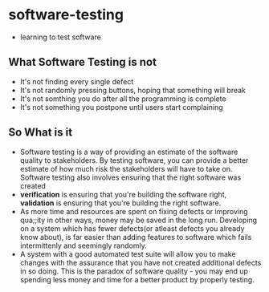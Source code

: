 # software-testing

- learning to test software

## What Software Testing is not

- It's not finding every single defect
- It's not randomly pressing buttons, hoping that something will break
- It's not somthing you do after all the programming is complete
- It's not something you postpone until users start complaining

## So What is it

- Software testing is a way of providing an estimate of the software quality to stakeholders. By testing software, you can provide a better estimate of how much risk the stakeholders will have to take on. Software testing also involves ensuring that the right software was created
- **verification** is ensuring that you're building the software right, **validation** is ensuring that you're building the right software.
- As more time and resources are spent on fixing defects or improving qua;;ity in other ways, money may be saved in the long run. Developing on a system which has fewer defects(or atleast defects you already know about), is far easier than adding features to software which fails intermittenly and seemingly randomly.
- A system with a good automated test suite will allow you to make changes with the assurance that you have not created additional defects in so doing. This is the paradox of software quality - you may end up spending less money and time for a better product by properly testing.

